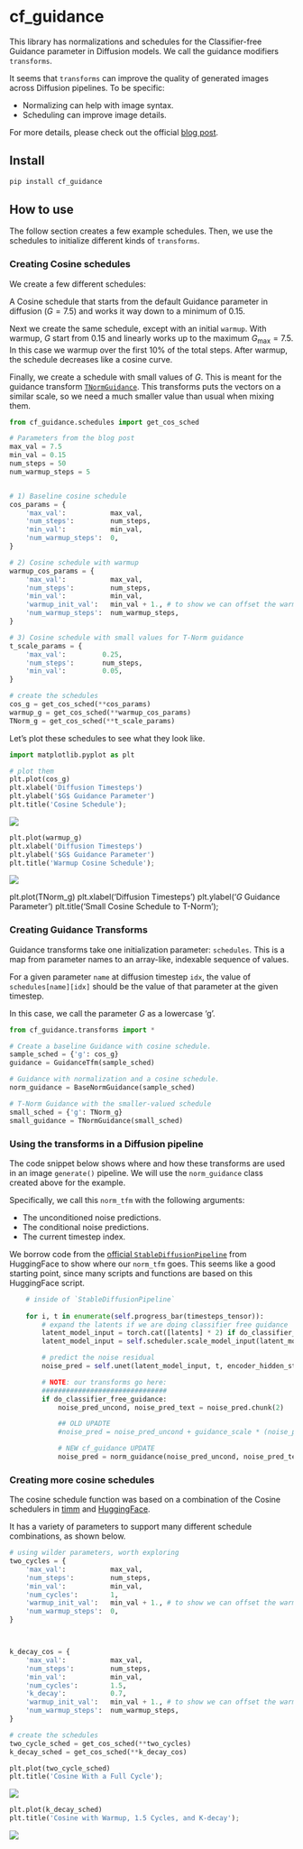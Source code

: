 cf_guidance
================

<!-- WARNING: THIS FILE WAS AUTOGENERATED! DO NOT EDIT! -->

This library has normalizations and schedules for the Classifier-free
Guidance parameter in Diffusion models. We call the guidance modifiers
`transforms`.

It seems that `transforms` can improve the quality of generated images
across Diffusion pipelines. To be specific:

- Normalizing can help with image syntax.  
- Scheduling can improve image details.

For more details, please check out the official [blog
post](https://enzokro.dev/blog/posts/2022-11-15-guidance-expts-1/).

## Install

``` sh
pip install cf_guidance
```

## How to use

The follow section creates a few example schedules. Then, we use the
schedules to initialize different kinds of `transforms`.

### Creating Cosine schedules

We create a few different schedules:

A Cosine schedule that starts from the default Guidance parameter in
diffusion $\left( G = 7.5\right)$ and works it way down to a minimum of
$0.15$.

Next we create the same schedule, except with an initial `warmup`. With
warmup, $G$ start from $0.15$ and linearly works up to the maximum
$G_\text{max} = 7.5$. In this case we warmup over the first 10% of the
total steps. After warmup, the schedule decreases like a cosine curve.

Finally, we create a schedule with small values of $G$. This is meant
for the guidance transform
[`TNormGuidance`](https://enzokro.github.io/guidance_transforms/transforms.html#tnormguidance).
This transforms puts the vectors on a similar scale, so we need a much
smaller value than usual when mixing them.

``` python
from cf_guidance.schedules import get_cos_sched
```

``` python
# Parameters from the blog post
max_val = 7.5
min_val = 0.15
num_steps = 50
num_warmup_steps = 5


# 1) Baseline cosine schedule
cos_params = {
    'max_val':           max_val,
    'num_steps':         num_steps,
    'min_val':           min_val,
    'num_warmup_steps':  0,
}

# 2) Cosine schedule with warmup 
warmup_cos_params = {
    'max_val':           max_val,
    'num_steps':         num_steps,
    'min_val':           min_val,
    'warmup_init_val':   min_val + 1., # to show we can offset the warmup relative to min
    'num_warmup_steps':  num_warmup_steps,
}

# 3) Cosine schedule with small values for T-Norm guidance
t_scale_params = {
    'max_val':         0.25,
    'num_steps':       num_steps,
    'min_val':         0.05,
}

# create the schedules
cos_g = get_cos_sched(**cos_params)
warmup_g = get_cos_sched(**warmup_cos_params)
TNorm_g = get_cos_sched(**t_scale_params)
```

Let’s plot these schedules to see what they look like.

``` python
import matplotlib.pyplot as plt
```

``` python
# plot them 
plt.plot(cos_g)
plt.xlabel('Diffusion Timesteps')
plt.ylabel('$G$ Guidance Parameter')
plt.title('Cosine Schedule');
```

![](index_files/figure-commonmark/cell-5-output-1.png)

``` python
plt.plot(warmup_g)
plt.xlabel('Diffusion Timesteps')
plt.ylabel('$G$ Guidance Parameter')
plt.title('Warmup Cosine Schedule');
```

![](index_files/figure-commonmark/cell-6-output-1.png)

plt.plot(TNorm_g) plt.xlabel(‘Diffusion Timesteps’) plt.ylabel(‘$G$
Guidance Parameter’) plt.title(‘Small Cosine Schedule to T-Norm’);

### Creating Guidance Transforms

Guidance transforms take one initialization parameter: `schedules`. This
is a map from parameter names to an array-like, indexable sequence of
values.

For a given parameter `name` at diffusion timestep `idx`, the value of
`schedules[name][idx]` should be the value of that parameter at the
given timestep.

In this case, we call the parameter $G$ as a lowercase ‘g’.

``` python
from cf_guidance.transforms import *
```

``` python
# Create a baseline Guidance with cosine schedule. 
sample_sched = {'g': cos_g}
guidance = GuidanceTfm(sample_sched)

# Guidance with normalization and a cosine schedule.
norm_guidance = BaseNormGuidance(sample_sched)

# T-Norm Guidance with the smaller-valued schedule
small_sched = {'g': TNorm_g}
small_guidance = TNormGuidance(small_sched)
```

### Using the transforms in a Diffusion pipeline

The code snippet below shows where and how these transforms are used in
an image `generate()` pipeline. We will use the `norm_guidance` class
created above for the example.

Specifically, we call this `norm_tfm` with the following arguments:

- The unconditioned noise predictions.  
- The conditional noise predictions.  
- The current timestep index.

We borrow code from the [official
`StableDiffusionPipeline`](https://github.com/nateraw/stable-diffusion-videos/blob/main/stable_diffusion_videos/stable_diffusion_pipeline.py#L448)
from HuggingFace to show where our `norm_tfm` goes. This seems like a
good starting point, since many scripts and functions are based on this
HuggingFace script.

``` python
    # inside of `StableDiffusionPipeline`
    
    for i, t in enumerate(self.progress_bar(timesteps_tensor)):
        # expand the latents if we are doing classifier free guidance
        latent_model_input = torch.cat([latents] * 2) if do_classifier_free_guidance else latents
        latent_model_input = self.scheduler.scale_model_input(latent_model_input, t)

        # predict the noise residual
        noise_pred = self.unet(latent_model_input, t, encoder_hidden_states=text_embeddings).sample

        # NOTE: our transforms go here:
        ###############################
        if do_classifier_free_guidance:
            noise_pred_uncond, noise_pred_text = noise_pred.chunk(2)

            ## OLD UPADTE
            #noise_pred = noise_pred_uncond + guidance_scale * (noise_pred_text - noise_pred_uncond)

            # NEW cf_guidance UPDATE
            noise_pred = norm_guidance(noise_pred_uncond, noise_pred_text, i)
```

### Creating more cosine schedules

The cosine schedule function was based on a combination of the Cosine
schedulers in
[timm](https://github.com/rwightman/pytorch-image-models/blob/main/timm/scheduler/cosine_lr.py)
and
[HuggingFace](https://github.com/huggingface/transformers/blob/v4.24.0/src/transformers/optimization.py#L104).

It has a variety of parameters to support many different schedule
combinations, as shown below.

``` python
# using wilder parameters, worth exploring
two_cycles = {
    'max_val':           max_val,
    'num_steps':         num_steps,
    'min_val':           min_val,
    'num_cycles':        1,
    'warmup_init_val':   min_val + 1., # to show we can offset the warmup relative to min
    'num_warmup_steps':  0,
}



k_decay_cos = {
    'max_val':           max_val,
    'num_steps':         num_steps,
    'min_val':           min_val,
    'num_cycles':        1.5,
    'k_decay':           0.7,
    'warmup_init_val':   min_val + 1., # to show we can offset the warmup relative to min
    'num_warmup_steps':  num_warmup_steps,
}

# create the schedules
two_cycle_sched = get_cos_sched(**two_cycles)
k_decay_sched = get_cos_sched(**k_decay_cos)
```

``` python
plt.plot(two_cycle_sched)
plt.title('Cosine With a Full Cycle');
```

![](index_files/figure-commonmark/cell-10-output-1.png)

``` python
plt.plot(k_decay_sched)
plt.title('Cosine with Warmup, 1.5 Cycles, and K-decay');
```

![](index_files/figure-commonmark/cell-11-output-1.png)
